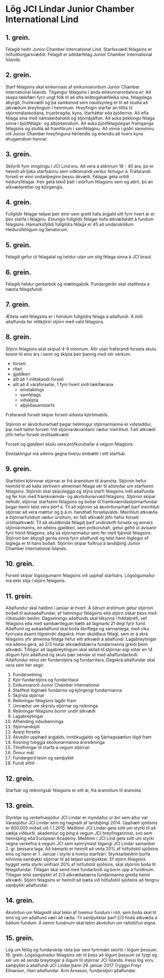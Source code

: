 # Lög JCI Lindar Junior Chamber International Lind

## 1. grein.

Félagið heitir Junior Chamber International Lind. Starfssvæði félagsins er höfuðborgarsvæðið. Félagið er aðildarfélag Junior Chamber International Íslands.
## 2. grein.

Starf félagsins skal einkennast af einkunnarorðum Junior Chamber International Íslands. Tilgangur félagsins í anda einkunnarorðanna er: Að skapa tækifæri fyrir ungt fólk til að efla leiðtogahæfileika sína, félagslega ábyrgð, frumkvæði og þá samkennd sem nauðsynleg er til að stuðla að jákvæðum breytingum í heiminum. Hreyfingin starfar án tillits til stjórnmálaskoðana, trúarbragða, kyns, litarháttar eða þjóðernis. Að efla félaga sína með námskeiðahaldi og stjórnþjálfun. Að auka þekkingu félaga sinna í þjóðfélags- og alþjóðamálum. Að auka þjóðfélagslegan framganga félagsins og stuðla að framförum í samfélaginu. Að vinna í góðri samvinnu við Junior Chamber hreyfinguna hérlendis og erlendis að hvers kyns áhugamálum hennar.

## 3. grein.

Skilyrði fyrir inngöngu í JCI Lind eru: Að vera á aldrinum 18 - 40 ára, þó er heimilt að ljúka starfsárinu sem viðkomandi verður fertugur á. Fráfarandi forseti er einn undanþeginn þessu ákvæði. Félagar geta orðið heiðursfélagar. Þeir geta tekið þátt í störfum félagsins sem og aðrir, þó án atkvæðaréttar og kjörgengis.

## 4. grein.

Fullgildir félagar teljast þeir einir sem greitt hafa árgjald sitt fyrir hvert ár er þeir starfa í félaginu. Einungis fullgildir félagar hafa atkvæðarétt á fundum félagsins. Hámarksfjöldi fullgildra félaga er 45 að undanskildum Heiðursfélögum og Senatorum.

## 5. grein.

Félagið gefur út félagatal og heldur utan um stig félaga sinna á JCI braut.

## 6. grein.

Félagið heldur gerðarbók og mætingabók. Fundargerðir skal staðfesta á næsta félagsfundi.

## 7. grein.

Æðsta vald félagsins er í höndum fullgildra félaga á aðalfundi. Á milli aðalfunda fer réttkjörin stjórn með vald félagsins.

## 8. grein.

Stjórn félagsins skal skipuð 4-9 mönnum.
Allir utan fráfarandi forseta skulu kosnir til eins árs í senn og skipta þeir þannig með sér verkum:

- forseti
- ritari
- gjaldkeri
- allt að 1 viðtakandi forseti
- allt að 4 varaforsetar, 1 fyrir hvert svið tækifærana
  - einstaklings
  - samfélags
  - viðskipta
  - alþjóðasamstarfs
  
Fráfarandi forseti skipar forseti síðasta kjörtímabils.

Stjórnin er ákvörðunarhæf þegar helmingur stjórnarmanna er viðstaddur, þar með talinn forseti.
Við stjórnarákvarðanir ræður meirihluti.
Falli atkvæði jöfn hefur forseti úrslitaatkvæði

Forseti og gjaldkeri skulu vera prófkúruhafar á vegum félagsins.

Einstaklingur má aðeins gegna hverju embætti í eitt starfsár.

## 9. grein.

Starfstími kjörinnar stjórnar er frá áramótum til áramóta. Stjórnin hefur heimild til að kalla sérhvern almennan félaga sér til aðstoðar um starfsemi félagsins. Stjórnin skal skipuleggja og stýra starfi félagsins milli aðalfunda og fer hún með framkvæmda- og ákvörðunarvald félagsins. Stjórnin skipar nefndir, stjórnar starfsemi félagsins og boðar til framkvæmdastjórnarfundar þegar henni telst vera þörf á. Til að stjórnin sé ákvörðunarhæf þarf meirihluti stjórnar að vera mættur og þ.á.m. handhafi forsetavalds. Meirihluti atkvæða á stjórnarfundum ræður úrslitum, en falli atkvæði jöfn hefur forseti úrslitaatkvæði. Til að skuldbinda félagið þarf undirskrift forseta og annars stjórnarmanns, en aðeins gjaldkeri, sem prókúruhafi, getur gefið út ávísanir fyrir hönd félagsins, eða sá stjórnarmaður sem fer með fjármál félagsins. Stjórnin ber ábyrgð gerða sinna fyrir aðalfundi og telst hann löglegur ef löglega er til hans boðað. Stjórnin skipar fulltrúa á landsþing Junior Chamber International Íslands.

## 10. grein.

Forseti skipar lögsögumann félagsins við upphaf starfsárs. Lögsögumaður má ekki sitja í stjórn félagsins.

## 11. grein.

Aðalfundur skal haldinn í janúar ár hvert. Á öðrum árstímum getur stjórnin boðað til aukaaðalfundar, ef helmingur félagsins eða stjórn óskar þess með rökstuddri beiðni.
Dagsetningu aðalfunds skal tilkynna í fréttabréfi, vef félagsins eða með sambærilegum hætti að lágmarki 21 degi fyrir fund.
Aðalfund og aukaaðalfund skal boða skriflega og sannanlega, með viku fyrirvara ásamt tilgreindri dagskrá. Hver skuldlaus félagi, sem er á skrá félagsins yfir almenna félaga hefur eitt atkvæði á aðalfundi. Lagabreytingar má aðeins gera, að 2/3 hlutar atkvæðisbærra fundarmanna greiði þeim atkvæði. Tillögur að lagabreytingum skal skilað til stjórnar eigi síðar en 14 dögum fyrir aðalfund og skulu þær sendar út með aðalfundarboði. Aðalfundur velur sér fundarstjóra og fundarritara.
Dagskrá aðalfundar skal vera sem hér segir:

1. Fundarsetning
2. Kjör fundarstjóra og fundarritara
3. Einkunnarorð Junior Chamber International
4. Staðfest lögmæti fundarins og kjörgengi fundarmanna
5. Skýrsla stjórnar
6. Reikningar félagsins lagðir fram
7. Umræður um skýrslu stjórnar og reikninga
8. Reikningar félagsins bornir undir atkvæði
9. Lagabreytingar
10. Afhending viðurkenninga
11. Stjórnarskipti
12. Ávarp forseta
13. Ákveðin upphæð árgjalds, inntökugjalds og fjárhagsáætlun lögð fram
14. Kosning tveggja skoðunarmanna ársreikninga
15. Tilnefningar til starfa á vegum stjórnar
16. Önnur mál
17. Fundargerð lesin og samþykkt
18. Fundi slitið

## 12. grein.

Starfsár og reikningsár félagsins er eitt ár, frá áramótum til áramóta.

## 13. grein.

Styrktar og verkefnasjóður JCI Lindar er myndaður úr því sem áður var Varasjóður JCI Lindar sem og hagnaði af landsþingi 2014. Upphæð sjóðsins er 800.000 miðað við 1.1.2015. Meðlimir JCI Lindar geta sótt um styrki til að sækja viðburði, akademíur og þing á vegum JCI hreyfingarinnar, svo sem heimsþing eða European Academy. Meðlimir í JCI Lind geta sótt um styrki vegna verkefna á vegum JCI sem samrýmast tilgangi JCI Lindar samanber 2. gr. þessara laga. Að hámarki er heimilt að veita 20% af höfuðstól sjóðsins eins og hann er 1. Janúar í styrki á hverju starfsári. Styrktarbeiðnir þurfa einróma samþykki stjórnar til að teljast samþykktar. Ef stjórn félagsins hyggst veita styrki umfram 20% af höfuðstól sjóðsins, skal stjórnin boða til félagsfundar. Tillagan skal send með fundarboði og borin upp á fundinum. Tillagan telst samþykkt ef 2/3 atkvæðabærra fundarmanna greiða henni atkvæði. Stjórn félagsins er heimilt að bæta við höfuðstól sjóðsins að fengnu samþykki aðalfundar.

## 14. grein.

Ákvörðun um félagsslit skal tekin af tveimur fundum í röð, sem boða skal til eins og um aðalfund væri að ræða. Til samþykktar þarf 2/3 hluta atkvæða á báðum fundum. Á seinni fundinum skal tekin ákvörðun um ráðstöfun eigna.

## 15. grein.

Lög um félög og fundarsköp ráða þar sem fyrirmæli skortir í lögum þessum. 16. grein. Lögsögumaður félagsins sér til þess að lögum þessum sé fylgt og sér um að senda breytingar á lögum til stjórnar JCI Íslands.
Þessi lög voru samþykkt á aðalfundi JCI Lindar þann 29. janúar 2017 Tryggvi Freyr Elínarson, ritari aðalfundar. Árni Árnason, fundarstjóri aðalfundar.
